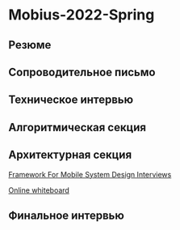 # Mobius-2022-Spring
## Резюме
## Сопроводительное письмо
## Техническое интервью
## Алгоритмическая секция
## Архитектурная секция
[Framework For Mobile System Design Interviews](https://github.com/weeeBox/mobile-system-design)

[Online whiteboard](https://excalidraw.com)
## Финальное интервью
